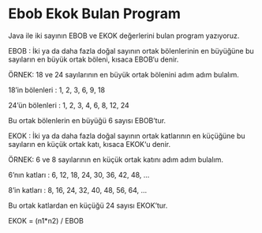 # Ebob Ekok Bulan Program
Java ile iki sayının EBOB ve EKOK değerlerini bulan program yazıyoruz.

EBOB : İki ya da daha fazla doğal sayının ortak bölenlerinin en büyüğüne bu sayıların en büyük ortak böleni, kısaca EBOB‘u denir.

ÖRNEK: 18 ve 24 sayılarının en büyük ortak bölenini adım adım bulalım.

18’in bölenleri : 1, 2, 3, 6, 9, 18

24’ün bölenleri : 1, 2, 3, 4, 6, 8, 12, 24

Bu ortak bölenlerin en büyüğü 6 sayısı EBOB’tur.

EKOK : İki ya da daha fazla doğal sayının ortak katlarının en küçüğüne bu sayıların en küçük ortak katı, kısaca EKOK‘u denir.

ÖRNEK: 6 ve 8 sayılarının en küçük ortak katını adım adım bulalım.

6’nın katları : 6, 12, 18, 24, 30, 36, 42, 48, …

8’in katları : 8, 16, 24, 32, 40, 48, 56, 64, …

Bu ortak katlardan en küçüğü 24 sayısı EKOK’tur.

EKOK = (n1*n2) / EBOB

